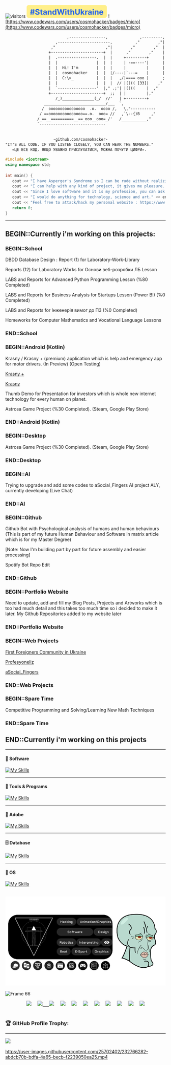![visitors](https://visitor-badge.laobi.icu/badge?page_id=cosmohacker.cosmohacker) [![StandWithUkraine](https://raw.githubusercontent.com/vshymanskyy/StandWithUkraine/main/badges/StandWithUkraine.svg)](https://github.com/vshymanskyy/StandWithUkraine/blob/main/docs/README.md) ![https://www.codewars.com/users/cosmohacker/badges/micro](https://www.codewars.com/users/cosmohacker/badges/micro)

 
                               ,----------------,              ,---------,
                          ,-----------------------,          ,"        ,"|
                        ,"                      ,"|        ,"        ,"  |
                       +-----------------------+  |      ,"        ,"    |
                       |  .-----------------.  |  |     +---------+      |
                       |  |                 |  |  |     | -==----'|      |
                       |  |  Hi! I'm        |  |  |     |         |      |
                       |  |  cosmohacker    |  |  |/----|`---=    |      |
                       |  |  C:\>_          |  |  |   ,/|==== ooo |      ;
                       |  |                 |  |  |  // |(((( [33]|    ,"
                       |  `-----------------'  |," .;'| |((((     |  ,"
                       +-----------------------+  ;;  | |         |,"
                          /_)______________(_/  //'   | +---------+
                     ___________________________/___  `,
                    /  oooooooooooooooo  .o.  oooo /,   \,"-----------
                   / ==ooooooooooooooo==.o.  ooo= //   ,`\--{)B     ,"
                  /_==__==========__==_ooo__ooo=_/'   /___________,"
                  `-----------------------------
                  
                  
                         -github.com/cosmohacker-
    "IT'S ALL CODE. IF YOU LISTEN CLOSELY, YOU CAN HEAR THE NUMBERS."
       «ЦЕ ВСЕ КОД. ЯКЩО УВАЖНО ПРИСЛУХАТИСЯ, МОЖНА ПОЧУТИ ЦИФРИ».  

```cpp
#include <iostream>
using namespace std;

int main() {
   cout << "I have Asperger's Syndrome so I can be rude without realizing it, sorry in advance. I don't have a social life I'm just working" << endl;
   cout << "I can help with any kind of project, it gives me pleasure... You can invite me to your projects." << endl;
   cout << "Since I love software and it is my profession, you can ask anything without hesitation. I respect my profession and therefore I will do my best for you and the software community." << endl;
   cout << "I would do anything for technology, science and art." << endl;
   cout << "Feel free to attack/hack my personal website : https://www.yagizcanyevgenyavuz.space and please let me know about vulnerabilities." << endl;
   return 0;
}

```

---

## BEGIN::Currently i'm working on this projects:

### BEGIN::School
DBDD Database Design :
Report (1) for Laboratory-Work-Library

Reports (12) for Laboratory Works for Основи веб-розробки ЛБ Lesson

LABS and Reports for Advanced Python Programming Lesson (%80 Completed)

LABS and Reports for Business Analysis for Startups Lesson (Power BI) (%0 Completed)

LABS and Reports for Інженерія вимог до ПЗ (%0 Completed)

Homeworks for Computer Mathematics and Vocational Language Lessons

### END::School

### BEGIN::Android (Kotlin)

Krasny / Krasny + (premium) application which is help and emergency app for motor drivers. (In Preview) (Open Testing)

[Krasny +](https://play.google.com/store/apps/details?id=com.asocialfingers.krasny_plus "Krasny +")

[Krasny](https://play.google.com/store/apps/details?id=com.asocialfingers.krasny "Krasny")

Thumb Demo for Presentation for investors which is whole new internet technology for every human on planet.

Astrosa Game Project (%30 Completed). (Steam, Google Play Store)

### END::Android (Kotlin)

### BEGIN::Desktop

Astrosa Game Project (%30 Completed). (Steam, Google Play Store)

### END::Desktop

### BEGIN::AI

Trying to upgrade and add some codes to aSocial_Fingers AI project ALY, currently developing (Live Chat)

### END::AI

### BEGIN::Github

Github Bot with Psychological analysis of humans and human behaviours (This is part of my future Human Behaviour and Software in matrix article which is for my Master Degree)

[Note: Now I'm building part by part for future assembly and easier processing]

Spotify Bot Repo Edit

### END::Github

### BEGIN::Portfolio Website

Need to update, add and fill my Blog Posts, Projects and Artworks which is too had much detail and this takes too much time so i decided to make it later. My Github Repositories added to my website later

### END::Portfolio Website

### BEGIN::Web Projects

[First Foreigners Community in Ukraine](https://www.saddcon.com "First Foreigners Community in Ukraine")

[Profesyoneliz](https://www.profesyoenliz.net "Profesyoneliz")

[aSocial_Fingers](https://www.asocialfingers.com "aSocial_Fingers")

### END::Web Projects

### BEGIN::Spare Time

Competitive Programming and Solving/Learning New Math Techniques

### END::Spare Time

## END::Currently i'm working on this projects


---
#### 🦾 Software
[![My Skills](https://skillicons.dev/icons?i=java,python,cpp,js,html,css,kotlin,nodejs,flutter,angular,arduino,bootstrap,cs,dotnet,fortran,idea,jquery,lua,powershell,swift,react,raspberrypi,r,php,nodejs)](https://skillicons.dev)

---
#### 🧬 Tools & Programs
[![My Skills](https://skillicons.dev/icons?i=laravel,matlab,postman,androidstudio,docker,kubernetes,figma,vim,git,eclipse,vscode,codepen,electron,firebase,flask,blender,vscode,visualstudio,unreal,unity,atom,regex,md)](https://skillicons.dev)

---
#### 💽 Adobe
[![My Skills](https://skillicons.dev/icons?i=ai,au,pr,xd,ae,ps)](https://skillicons.dev)

---
#### 🗄 Database
[![My Skills](https://skillicons.dev/icons?i=mysql,mongodb,postgres,sqlite)](https://skillicons.dev)

---
#### 🔮 OS
[![My Skills](https://skillicons.dev/icons?i=linux)](https://skillicons.dev)


  <br/>
  <img src="https://github.com/cosmohacker/github-components/blob/main/git3.png">
  <br/>
  
  ![Frame 66](https://user-images.githubusercontent.com/25702402/228217616-1c47d6be-f13a-4d76-9b27-fcc17051b2bc.gif)

<p align='center'>
<a href="mailto:yagizcanyevgenyavuz@asocialfingers.com"><img src="https://img.shields.io/badge/Outlook-0078D4.svg?&style=for-the-badge&logo=microsoft%20outlook&logoColor=white" /></a>&nbsp;&nbsp;&nbsp;&nbsp;
<a href="https://www.linkedin.com/in/ya%C4%9F%C4%B1zcan-yevgeny-yavuz-813a7a154"><img src="https://img.shields.io/badge/linkedin-%230077B5.svg?&style=for-the-badge&logo=linkedin&logoColor=white" /</a>&nbsp;&nbsp;&nbsp;&nbsp;
<a href="https://steamcommunity.com/id/cosmohacker/"><img src="https://img.shields.io/badge/steam-%23000000.svg?style=for-the-badge&logo=steam&logoColor=white" /></a>&nbsp;&nbsp;&nbsp;&nbsp;
<a href="https://github.com/cosmohacker"><img src="https://img.shields.io/badge/github-%23121011.svg?style=for-the-badge&logo=github&logoColor=white" /></a>&nbsp;&nbsp;&nbsp;&nbsp;
<a href="https://open.spotify.com/user/217cixzitjjw52l67325r3ypir"><img src="https://img.shields.io/badge/Spotify-1ED760?style=for-the-badge&logo=spotify&logoColor=white" /></a>&nbsp;&nbsp;&nbsp;&nbsp;
<a href="https://www.youtube.com/channel/UCJTO_UKw9UDNsjafWBGv08A"><img src="https://img.shields.io/badge/YouTube-%23FF0000.svg?style=for-the-badge&logo=YouTube&logoColor=white" /></a>&nbsp;&nbsp;&nbsp;&nbsp;  
<a href="https://www.twitch.tv/cosmohacker"><img src="https://img.shields.io/badge/Twitch-%239146FF.svg?style=for-the-badge&logo=Twitch&logoColor=white"/></a>&nbsp;&nbsp;&nbsp;&nbsp;  
<a href="https://t.me/cosmohacker"><img src="https://img.shields.io/badge/Telegram-2CA5E0?style=for-the-badge&logo=telegram&logoColor=white" /></a>&nbsp;&nbsp;&nbsp;&nbsp;
<a href="https://twitter.com/cosmohacker"><img src="https://img.shields.io/badge/Twitter-%231DA1F2.svg?style=for-the-badge&logo=Twitter&logoColor=white" /></a>&nbsp;&nbsp;&nbsp;&nbsp;  
<a href="https://www.hackerrank.com/cosmohacker"><img src="https://img.shields.io/badge/hackerrank-00CC66.svg?&style=for-the-badge&logo=hackerrank&logoColor=white" /></a>&nbsp;&nbsp;&nbsp;&nbsp; 
<a href="https://www.codewars.com/users/cosmohacker"><img src="https://img.shields.io/badge/Codewars-B1361E?style=for-the-badge&logo=codewars&logoColor=grey" /></a>
  <br/>
  <br/>
  
  ### 🏆 GitHub Profile Trophy:
---
 <div>
  <img width=810 src="https://github-profile-trophy.vercel.app/?username=cosmohacker&theme=matrix&no-frame=true&no-bg=true&column=-1"/>
</div>

https://user-images.githubusercontent.com/25702402/232766282-abdcb70b-bdfa-4a65-becb-f2239050ea25.mp4
